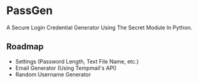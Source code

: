 # PassGen
A Secure Login Credential Generator Using The Secret Module In Python.

## Roadmap

- Settings (Password Length, Text File Name, etc.)
- Email Generator (Using Tempmail's API)
- Random Username Generator 
